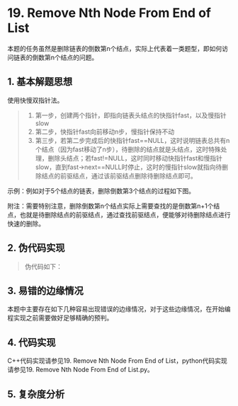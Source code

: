 # 19. Remove Nth Node From End of List

  本题的任务虽然是删除链表的倒数第n个结点，实际上代表着一类题型，即如何访问链表的倒数第n个结点的问题。
  
  ## 1. 基本解题思想
  使用快慢双指针法。
  > 1. 第一步，创建两个指针，即指向链表头结点的快指针fast，以及慢指针slow
  > 2. 第二步，快指针fast向前移动n步，慢指针保持不动
  > 3. 第三步，若第二步完成后的快指针fast==NULL，这时说明链表总共有n个结点（因为fast移动了n步），待删除的结点就是头结点，这时特殊处理，删除头结点；若fast!=NULL，这时同时移动快指针fast和慢指针slow，直到fast->next==NULL时停止，这时的慢指针slow就指向待删除结点的前驱结点，通过该前驱结点删除待删除结点即可。
  
  示例：例如对于5个结点的链表，删除倒数第3个结点的过程如下图。
  
  
  附注：需要特别注意，删除倒数第n个结点实际上需要查找的是倒数第n+1个结点，也就是待删除结点的前驱结点，通过查找前驱结点，便能够对待删除结点进行快速的删除。
  
  
  ## 2. 伪代码实现
  > 伪代码如下：

  
  
  
  ## 3. 易错的边缘情况
  本题中主要存在如下几种容易出现错误的边缘情况，对于这些边缘情况，在开始编程实现之前需要做好足够精确的预判。
  
  
  
  ## 4. 代码实现
  C++代码实现请参见19. Remove Nth Node From End of List，python代码实现请参见19. Remove Nth Node From End of List.py。

  ## 5. 复杂度分析
